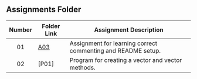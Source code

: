 ## Assignments Folder

|   Number   | Folder Link | Assignment Description |
| :--------: | ----------- | ---------------------- |
|     01     |[A03](https://github.com/BKoch74/2143-OOP-Koch/tree/main/Assignments/A03)|Assignment for learning correct commenting and README setup.|
|     02     |[P01]  |Program for creating a vector and vector methods.
